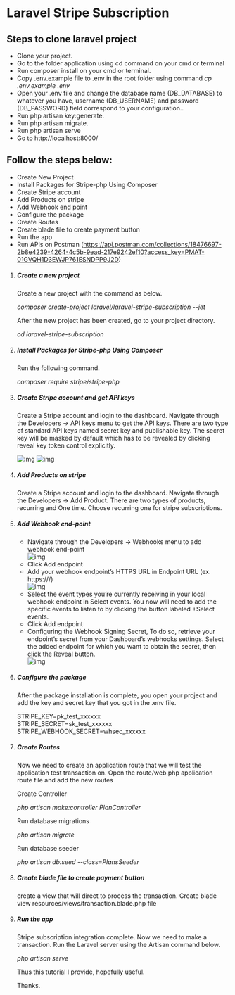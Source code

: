<p align="center"><h1>Laravel Stripe Subscription</h1></p>

## Steps to clone laravel project

- Clone your project.
- Go to the folder application using cd command on your cmd or terminal
- Run composer install on your cmd or terminal.
- Copy .env.example file to .env in the root folder using command <i> cp .env.example .env </i>
- Open your .env file and change the database name (DB_DATABASE) to whatever you have, username (DB_USERNAME) and password (DB_PASSWORD) field correspond to your configuration..
- Run php artisan key:generate.
- Run php artisan migrate.
- Run php artisan serve
- Go to http://localhost:8000/

## Follow the steps below:

- Create New Project
- Install Packages for Stripe-php Using Composer
- Create Stripe account
- Add Products on stripe
- Add Webhook end point
- Configure the package
- Create Routes
- Create blade file to create payment button
- Run the app
- Run APIs on Postman (https://api.postman.com/collections/18476697-2b8e4239-4264-4c5b-9ead-217e9242ef10?access_key=PMAT-01GVQH1D3EWJP761ESNDPP9J2D)

<ol>
    <li><h5>Create a new project</h5></li>
        <p>Create a new project with the command as below.</p>
        <p><i>composer create-project laravel/laravel-stripe-subscription --jet</i></p>
        <p>After the new project has been created, go to your project directory.</p>
        <p><i>cd laravel-stripe-subscription</i></p>
    <li><h5>Install Packages for Stripe-php Using Composer</h5></li>
        <p>Run the following command.</p>
        <p><i>composer require stripe/stripe-php</i></p>
    <li><h5>Create Stripe account and get API keys</h5></li>
        <p>Create a Stripe account and login to the dashboard. Navigate through the Developers -> API keys menu to get the API keys. There are two type of standard API keys named secret key and publishable key. The secret key will be masked by default which has to be revealed by clicking reveal key token control explicitly.</p>
        <img src="https://media.stripe.com/6050469652bc9a2aa6ea39ef25bd4980a723ad2a.png" alt="img" >
        <img src="https://techsolutionstuff.com/adminTheme/assets/img/stripe_payment_gateway_api_key.png" alt="img">
    <li><h5>Add Products on stripe</h5></li>
        <p>Create a Stripe account and login to the dashboard. Navigate through the Developers -> Add Product. There are two types of products, recurring and One time. Choose recurring one for stripe subscriptions.</p>
    <li><h5>Add Webhook end-point</h5></li>
        <ul>
            <li>Navigate through the Developers -> Webhooks menu to add webhook end-point</li>
                <img src="https://cdn.wpsimplepay.com/wp-content/uploads/2022/12/wp-simple-pay-add-endpoint-1536x994.png" alt="img" >
            <li>Click Add endpoint</li>
            <li>Add your webhook endpoint’s HTTPS URL in Endpoint URL (ex. https://<your-website>/<your-webhook-endpoint>)</li>
                <img src="https://cdn.wpsimplepay.com/wp-content/uploads/2022/12/wp-simple-pay-add-endpoint-settings-1536x1308.png" alt="img">
            <li>Select the event types you’re currently receiving in your local webhook endpoint in Select events. You now will need to add the specific events to listen to by clicking the button labeled +Select events.</li>
            <li>Click Add endpoint</li>
            <li>Configuring the Webhook Signing Secret, To do so, retrieve your endpoint’s secret from your Dashboard’s webhooks settings. Select the added endpoint for which you want to obtain the secret, then click the Reveal button.</li>
                <img src="https://cdn.wpsimplepay.com/wp-content/uploads/2022/12/stripe-reveal-secret-1536x324.png" alt="img">
        </ul>
    <li><h5>Configure the package</h5></li>
        <p>After the package installation is complete, you open your project and add the key and secret key that you got in the .env file.</p>
        <p>
        STRIPE_KEY=pk_test_xxxxxx<br>
        STRIPE_SECRET=sk_test_xxxxxx<br>
        STRIPE_WEBHOOK_SECRET=whsec_xxxxxx
        </p>
    <li><h5>Create Routes</h5></li>
        <p>Now we need to create an application route that we will test the application test transaction on. Open the route/web.php application route file and add the new routes</p>
        <p>Create Controller</p>
        <p><i>php artisan make:controller PlanController</i></p>
        <p>Run database migrations</p>
        <p><i>php artisan migrate</i></p>
        <p>Run database seeder</p>
        <p><i>php artisan db:seed --class=PlansSeeder</i></p>
    <li><h5>Create blade file to create payment button</h5></li>
        <p>create a view that will direct to process the transaction. Create blade view resources/views/transaction.blade.php file</p>
    <li><h5>Run the app</h5></li>
        <p>Stripe subscription integration complete. Now we need to make a transaction. Run the Laravel server using the Artisan command below.</p>
        <p><i>php artisan serve</i></p>
    <p>Thus this tutorial I provide, hopefully useful.</p>
    <p>Thanks.</p>  
</ol>

